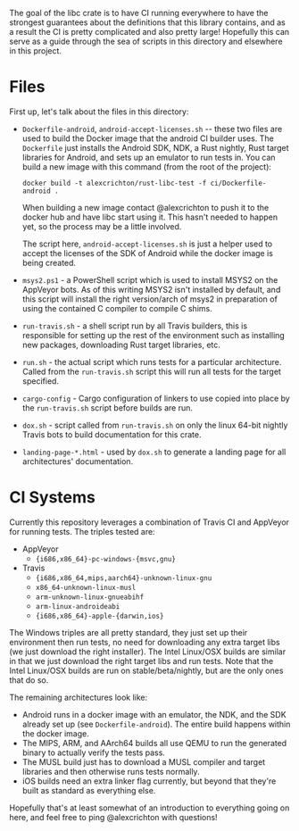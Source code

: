 The goal of the libc crate is to have CI running everywhere to have the
strongest guarantees about the definitions that this library contains, and as a
result the CI is pretty complicated and also pretty large! Hopefully this can
serve as a guide through the sea of scripts in this directory and elsewhere in
this project.

# Files

First up, let's talk about the files in this directory:

* `Dockerfile-android`, `android-accept-licenses.sh` -- these two files are
  used to build the Docker image that the android CI builder uses. The
  `Dockerfile` just installs the Android SDK, NDK, a Rust nightly, Rust target
  libraries for Android, and sets up an emulator to run tests in. You can build
  a new image with this command (from the root of the project):

      docker build -t alexcrichton/rust-libc-test -f ci/Dockerfile-android .

  When building a new image contact @alexcrichton to push it to the docker hub
  and have libc start using it. This hasn't needed to happen yet, so the process
  may be a little involved.

  The script here, `android-accept-licenses.sh` is just a helper used to accept
  the licenses of the SDK of Android while the docker image is being created.

* `msys2.ps1` - a PowerShell script which is used to install MSYS2 on the
  AppVeyor bots. As of this writing MSYS2 isn't installed by default, and this
  script will install the right version/arch of msys2 in preparation of using
  the contained C compiler to compile C shims.

* `run-travis.sh` - a shell script run by all Travis builders, this is
  responsible for setting up the rest of the environment such as installing new
  packages, downloading Rust target libraries, etc.

* `run.sh` - the actual script which runs tests for a particular architecture.
  Called from the `run-travis.sh` script this will run all tests for the target
  specified.

* `cargo-config` - Cargo configuration of linkers to use copied into place by
  the `run-travis.sh` script before builds are run.

* `dox.sh` - script called from `run-travis.sh` on only the linux 64-bit nightly
  Travis bots to build documentation for this crate.

* `landing-page-*.html` - used by `dox.sh` to generate a landing page for all
  architectures' documentation.

# CI Systems

Currently this repository leverages a combination of Travis CI and AppVeyor for
running tests. The triples tested are:

* AppVeyor
  * `{i686,x86_64}-pc-windows-{msvc,gnu}`
* Travis
  *  `{i686,x86_64,mips,aarch64}-unknown-linux-gnu`
  *  `x86_64-unknown-linux-musl`
  *  `arm-unknown-linux-gnueabihf`
  *  `arm-linux-androideabi`
  *  `{i686,x86_64}-apple-{darwin,ios}`

The Windows triples are all pretty standard, they just set up their environment
then run tests, no need for downloading any extra target libs (we just download
the right installer). The Intel Linux/OSX builds are similar in that we just
download the right target libs and run tests. Note that the Intel Linux/OSX
builds are run on stable/beta/nightly, but are the only ones that do so.

The remaining architectures look like:

* Android runs in a docker image with an emulator, the NDK, and the SDK already
  set up (see `Dockerfile-android`). The entire build happens within the docker
  image.
* The MIPS, ARM, and AArch64 builds all use QEMU to run the generated binary to
  actually verify the tests pass.
* The MUSL build just has to download a MUSL compiler and target libraries and
  then otherwise runs tests normally.
* iOS builds need an extra linker flag currently, but beyond that they're built
  as standard as everything else.

Hopefully that's at least somewhat of an introduction to everything going on
here, and feel free to ping @alexcrichton with questions!


